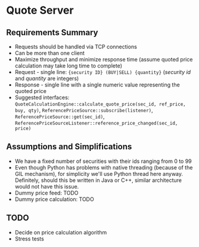 # Quote Server
## Requirements Summary
* Requests should be handled via TCP connections
* Can be more than one client
* Maximize throughput and minimize response time (assume quoted price calculation may take long time to complete)
* Request - single line: `{security ID} (BUY|SELL) {quantity}` (_security id_ and _quantity_ are integers) 
* Response - single line with a single numeric value representing the quoted price
* Suggested interfaces: `QuoteCalculationEngine::calculate_quote_price(sec_id, ref_price, buy, qty)`, `ReferencePriceSource::subscribe(listener)`, `ReferencePriceSource::get(sec_id)`, `ReferencePriceSourceListener::reference_price_changed(sec_id, price)`

## Assumptions and Simplifications
* We have a fixed number of securities with their ids ranging from 0 to 99
* Even though Python has problems with native threading (because of the GIL mechanism), for simplicity we'll use Python thread here anyway. Definitely, should this be written in Java or C++, similar architecture would not have this issue.
* Dummy price feed: TODO
* Dummy price calculation: TODO

## TODO
* Decide on price calculation algorithm
* Stress tests
